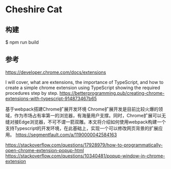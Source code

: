 # Cheshire Cat

## 构建

$ npm run build

## 参考

https://developer.chrome.com/docs/extensions

I will cover, what are extensions, the importance of TypeScript, and how to create a simple chrome extension using TypeScript showing the required procedures step by step.
https://betterprogramming.pub/creating-chrome-extensions-with-typescript-914873467b65

基于webpack搭建Chrome扩展开发环境
Chrome扩展开发是目前比较火爆的领域，作为市场占有率第一的浏览器，有海量用户支撑。同时，Chrome扩展可以无缝对接Edge浏览器，不可不谓一箭双雕。本文将介绍如何使用webpack构建一个支持Typescript的开发环境，在此基础上，实现一个可以修改网页背景的扩展应用。
https://segmentfault.com/a/1190000042584163

https://stackoverflow.com/questions/17928979/how-to-programmatically-open-chrome-extension-popup-html
https://stackoverflow.com/questions/10340481/popup-window-in-chrome-extension
